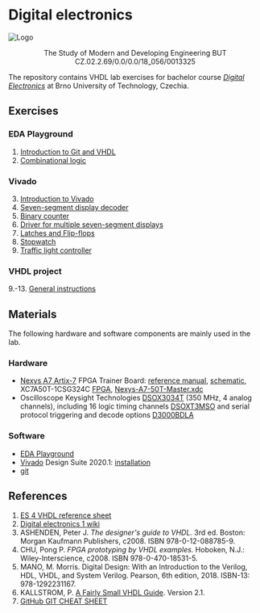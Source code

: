 # Digital electronics

![Logo](logolink_eng.jpg)
<p align="center">
  The Study of Modern and Developing Engineering BUT<br>
  CZ.02.2.69/0.0/0.0/18_056/0013325
</p>

The repository contains VHDL lab exercises for bachelor course [*Digital Electronics*](https://www.vutbr.cz/en/students/courses/detail/224131) at Brno University of Technology, Czechia.


## Exercises

### EDA Playground

1. [Introduction to Git and VHDL](Labs/01-gates)
2. [Combinational logic](Labs/02-logic)

### Vivado

3. [Introduction to Vivado](Labs/03-vivado)
4. [Seven-segment display decoder](Labs/04-segment)
5. [Binary counter](Labs/05-counter)
6. [Driver for multiple seven-segment displays](Labs/06-display_driver)
7. [Latches and Flip-flops](Labs/07-ffs)
7. [Stopwatch](Labs/07-stopwatch)
8. [Traffic light controller](Labs/08-traffic_lights)

### VHDL project

9.-13. [General instructions](Labs/project)


## Materials

The following hardware and software components are mainly used in the lab.

### Hardware

* [Nexys A7 Artix-7](https://store.digilentinc.com/nexys-a7-fpga-trainer-board-recommended-for-ece-curriculum/) FPGA Trainer Board: [reference manual](https://reference.digilentinc.com/reference/programmable-logic/nexys-a7/reference-manual), [schematic](Docs/nexys-a7-sch.pdf), XC7A50T-1CSG324C [FPGA](Docs/ds180_7Series_Overview.pdf), [Nexys-A7-50T-Master.xdc](https://github.com/Digilent/digilent-xdc/blob/master/Nexys-A7-50T-Master.xdc)
* Oscilloscope Keysight Technologies [DSOX3034T](https://www.keysight.com/en/pdx-x202175-pn-DSOX3034T/oscilloscope-350-mhz-4-analog-channels?&cc=CZ&lc=eng) (350 MHz, 4 analog channels), including 16 logic timing channels [DSOXT3MSO](https://www.keysight.com/en/pdx-x205238-pn-DSOXT3MSO/3000t-x-series-oscilloscope-mso-upgrade?cc=CZ&lc=eng) and serial protocol triggering and decode options [D3000BDLA](https://www.keysight.com/en/pd-2990560-pn-D3000BDLA/ultimate-software-bundle-for-the-3000a-t-x-series?&cc=CZ&lc=eng)

### Software

* [EDA Playground](https://www.edaplayground.com/)
* [Vivado](https://www.xilinx.com/products/design-tools/vivado.html) Design Suite 2020.1: [installation](https://github.com/tomas-fryza/Digital-electronics-1/wiki)
* [git](https://git-scm.com/)


## References

1. [ES 4 VHDL reference sheet](Docs/vhdl_cheatsheet.pdf)
2. [Digital electronics 1 wiki](https://github.com/tomas-fryza/Digital-electronics-1/wiki)
3. ASHENDEN, Peter J. *The designer's guide to VHDL.* 3rd ed. Boston: Morgan Kaufmann Publishers, c2008. ISBN 978-0-12-088785-9.
4. CHU, Pong P. *FPGA prototyping by VHDL examples.* Hoboken, N.J.: Wiley-Interscience, c2008. ISBN 978-0-470-18531-5.
5. MANO, M. Morris. Digital Design: With an Introduction to the Verilog, HDL, VHDL, and System Verilog. Pearson, 6th edition, 2018. ISBN-13: 978-1292231167.
6. KALLSTROM, P. [A Fairly Small VHDL Guide](Docs/VHDL_guide.pdf). Version 2.1.
7. [GitHub GIT CHEAT SHEET](Docs/git_cheatsheet.pdf)
